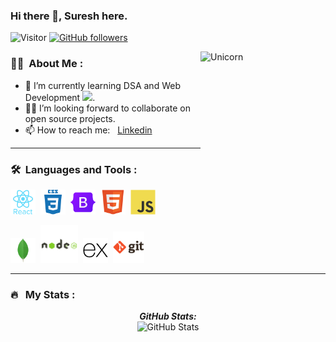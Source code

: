 ### Hi there 👋, Suresh here.
![Visitor](https://visitor-badge.laobi.icu/badge?page_id=Sureshsahu7.repoName) [![GitHub followers](https://img.shields.io/github/followers/Sureshsahu7.svg?style=social&label=Follow)](https://github.com/PSureshsahu7?tab=followers)<br/>

<img align="right" height="200px" width="200px" alt="Unicorn" src="https://media.giphy.com/media/M9gbBd9nbDrOTu1Mqx/giphy.gif" />

### :man_technologist: &nbsp;About Me :

- 🌱 I’m currently learning DSA and Web Development <img src="https://media.giphy.com/media/WUlplcMpOCEmTGBtBW/giphy.gif" width="30">.
- 🙋‍♂️ I’m looking forward to collaborate on open source projects.
- 📫 How to reach me: &nbsp; <a href="https://www.linkedin.com/in/suresh-sahu-0a231b202/">Linkedin</a>

---

### 🛠 &nbsp;Languages and Tools :

<p>
<img src="https://github.com/devicons/devicon/blob/master/icons/react/react-original-wordmark.svg" title="React" alt="React" width="40" height="40"/>&nbsp;
<!-- <img src="https://github.com/devicons/devicon/blob/master/icons/redux/redux-original.svg" title="Redux" alt="Redux " width="40" height="40"/>&nbsp; -->
<img src="https://github.com/devicons/devicon/blob/master/icons/css3/css3-plain-wordmark.svg"  title="CSS3" alt="CSS" width="40" height="40"/>&nbsp;
<img src="https://github.com/devicons/devicon/blob/master/icons/bootstrap/bootstrap-original.svg"  title="Bootstrap" alt="Bootstrap" width="40" height="40"/>&nbsp;
<img src="https://github.com/devicons/devicon/blob/master/icons/html5/html5-original.svg" title="HTML5" alt="HTML" width="40" height="40"/>&nbsp;
<img src="https://github.com/devicons/devicon/blob/master/icons/javascript/javascript-original.svg" title="JavaScript" alt="JavaScript" width="40" height="40"/>&nbsp;

<img src="https://github.com/devicons/devicon/blob/master/icons/mongodb/mongodb-original.svg" title="MongoDB"  alt="MongoDB" width="40" height="40"/>&nbsp;
<img src="https://github.com/devicons/devicon/blob/master/icons/nodejs/nodejs-original-wordmark.svg" title="NodeJS" alt="NodeJS" width="60" height="60"/>&nbsp;
<img src="https://github.com/devicons/devicon/blob/master/icons/express/express-original.svg" title="ExpressJS" alt="ExpressJS" width="40" height="40"/>&nbsp;
<img src="https://github.com/devicons/devicon/blob/master/icons/git/git-original-wordmark.svg" title="Git" alt="Git" width="50" height="50"/>&nbsp;
</p>

---

### 🔥 &nbsp; My Stats :

<div>
  <p align="center">
  <b><em>GitHub Stats:</em></b> 
  <br/>
  <img src="https://github-readme-streak-stats.herokuapp.com/?user=Sureshsahu7" alt="GitHub Stats" /> 
  <br/><br/>
  </p>
</div>

<!-- ![My github status](https://github-readme-stats.vercel.app/api?username=Sureshsahu7&show_icons=true&include_all_commits=true) -->
<!-- ![Top Langs](https://github-readme-stats.vercel.app/api/top-langs/?username=Purpledevil27&langs_count=10&layout=compact) -->
